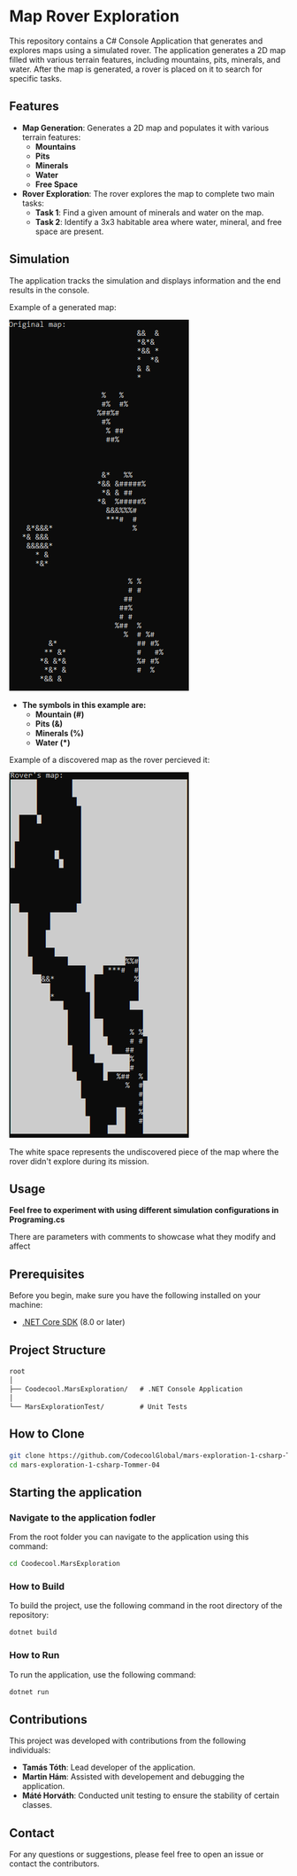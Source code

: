 ﻿# Map Rover Exploration

This repository contains a C# Console Application that generates and explores maps using a simulated rover. The application generates a 2D map filled with various terrain features, including mountains, pits, minerals, and water. After the map is generated, a rover is placed on it to search for specific tasks.

## Features

- **Map Generation**: Generates a 2D map and populates it with various terrain features:
  - **Mountains** 
  - **Pits** 
  - **Minerals** 
  - **Water** 
  - **Free Space** 
- **Rover Exploration**: The rover explores the map to complete two main tasks:
  - **Task 1**: Find a given amount of minerals and water on the map.
  - **Task 2**: Identify a 3x3 habitable area where water, mineral, and free space are present.

## Simulation

The application tracks the simulation and displays information and the end results in the console.

Example of a generated map:

![Generated Map](generatedmap.png)

- **The symbols in this example are:**
  - **Mountain (#)** 
  - **Pits (&)**  
  - **Minerals (%)** 
  - **Water (*)** 



Example of a discovered map as the rover percieved it:

![Discovered Map](discoveredmap.png)

The white space represents the undiscovered piece of the map where the rover didn't explore during its mission.

## Usage
  **Feel free to experiment with using different simulation configurations in Programing.cs**

  There are parameters with comments to showcase what they modify and affect

## Prerequisites

Before you begin, make sure you have the following installed on your machine:

- [.NET Core SDK](https://dotnet.microsoft.com/download) (8.0 or later)

## Project Structure

```
root
│
├── Coodecool.MarsExploration/   # .NET Console Application
│   
└── MarsExplorationTest/         # Unit Tests
```

## How to Clone

```bash
git clone https://github.com/CodecoolGlobal/mars-exploration-1-csharp-Tommer-04.git
cd mars-exploration-1-csharp-Tommer-04
```

## Starting the application

### Navigate to the application fodler

From the root folder you can navigate to the application using this command:
```bash
cd Coodecool.MarsExploration
```

### How to Build
To build the project, use the following command in the root directory of the repository:

```bash
dotnet build
```

### How to Run

To run the application, use the following command:

```bash
dotnet run
```

## Contributions

This project was developed with contributions from the following individuals:

- **Tamás Tóth**: Lead developer of the application.
- **Martin Hám**: Assisted with developement and debugging the application.
- **Máté Horváth**: Conducted unit testing to ensure the stability of certain classes.

## Contact

For any questions or suggestions, please feel free to open an issue or contact the contributors.